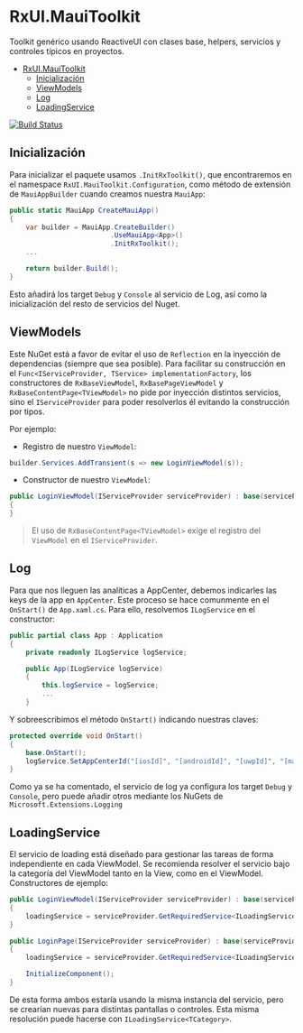 # RxUI.MauiToolkit

Toolkit genérico usando ReactiveUI con clases base, helpers, servicios y controles típicos en proyectos.

- [RxUI.MauiToolkit](#rxuimauitoolkit)
	- [Inicialización](#inicialización)
	- [ViewModels](#viewmodels)
	- [Log](#log)
	- [LoadingService](#loadingservice)

 [![Build Status](https://marcoantonioblanco.visualstudio.com/RxUI.MauiToolkit/_apis/build/status/marcoablanco.RxUI.MauiToolkit?branchName=main)](https://marcoantonioblanco.visualstudio.com/RxUI.MauiToolkit/_build/latest?definitionId=2&branchName=main)

## Inicialización
Para inicializar el paquete usamos `.InitRxToolkit()`, que encontraremos en el namespace `RxUI.MauiToolkit.Configuration`, como método de extensión de `MauiAppBuilder` cuando creamos nuestra `MauiApp`:

```csharp
public static MauiApp CreateMauiApp()
{
	var builder = MauiApp.CreateBuilder()
						 .UseMauiApp<App>()
						 .InitRxToolkit();
	...

	return builder.Build();
}
```

Esto añadirá los target `Debug` y `Console` al servicio de Log, así como la inicialización del resto de servicios del Nuget.

## ViewModels

Este NuGet está a favor de evitar el uso de `Reflection` en la inyección de dependencias (siempre que sea posible). Para facilitar su construcción en el `Func<IServiceProvider, TService> implementationFactory`, los constructores de `RxBaseViewModel`, `RxBasePageViewModel` y `RxBaseContentPage<TViewModel>` no pide por inyección distintos servicios, sino el `IServiceProvider` para poder resolverlos él evitando la construcción por tipos.

Por ejemplo:
- Registro de nuestro `ViewModel`:
```csharp
builder.Services.AddTransient(s => new LoginViewModel(s));
```
- Constructor de nuestro `ViewModel`:
```csharp
public LoginViewModel(IServiceProvider serviceProvider) : base(serviceProvider)
{
}
```

> El uso de `RxBaseContentPage<TViewModel>` exige el registro del `ViewModel` en el `IServiceProvider`.


## Log
Para que nos lleguen las analíticas a AppCenter, debemos indicarles las keys de la app en `AppCenter`. Este proceso se hace comunmente en el `OnStart()` de `App.xaml.cs`. Para ello, resolvemos `ILogService` en el constructor:

```csharp
public partial class App : Application
{
	private readonly ILogService logService;

	public App(ILogService logService)
	{
		this.logService = logService;
		...
	}
```

Y sobreescribimos el método `OnStart()` indicando nuestras claves:
```csharp
protected override void OnStart()
{
	base.OnStart();
	logService.SetAppCenterId("[iosId]", "[androidId]", "[uwpId]", "[macosId]"); ;
}
```


Como ya se ha comentado, el servicio de log ya configura los target `Debug` y `Console`, pero puede añadir otros mediante los NuGets de `Microsoft.Extensions.Logging`

## LoadingService

El servicio de loading está diseñado para gestionar las tareas de forma independiente en cada ViewModel. Se recomienda resolver el servicio bajo la categoría del ViewModel tanto en la View, como en el ViewModel. Constructores de ejemplo:

```csharp
public LoginViewModel(IServiceProvider serviceProvider) : base(serviceProvider)
{
	loadingService = serviceProvider.GetRequiredService<ILoadingService<LoginViewModel>>();
}
```
```csharp
public LoginPage(IServiceProvider serviceProvider) : base(serviceProvider)
{
	loadingService = serviceProvider.GetRequiredService<ILoadingService<LoginViewModel>>();

	InitializeComponent();
}
```

De esta forma ambos estaría usando la misma instancia del servicio, pero se crearían nuevas para distintas pantallas o controles. Esta misma resolución puede hacerse con `ILoadingService<TCategory>`.

